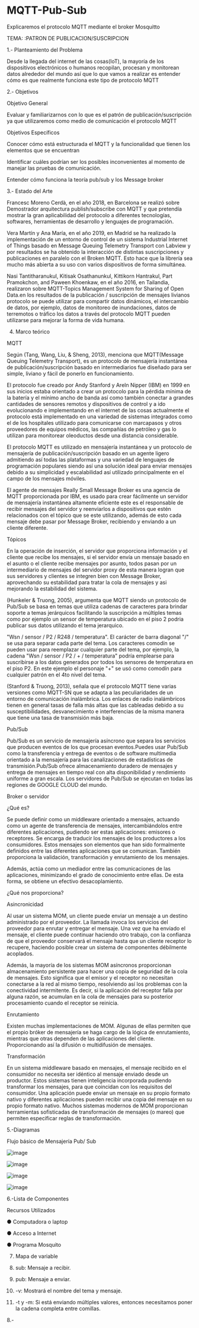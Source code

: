 # MQTT-Pub-Sub
Explicaremos el protocolo MQTT mediante el broker Mosquitto

TEMA: :PATRON DE PUBLICACION/SUSCRIPCION

1.- Planteamiento del Problema

Desde la llegada del internet de las cosas(IoT), la mayoría de los dispositivos electrónicos o
humanos recopilan, procesan y monitorean datos alrededor del mundo así que lo que vamos a
realizar es entender cómo es que realmente funciona este tipo de protocolo MQTT

2.- Objetivos

Objetivo General 

Evaluar y familiarizarnos con lo que es el patrón de publicación/suscripción ya que utilizaremos
como medio de comunicación el protocolo MQTT

Objetivos Específicos 

Conocer cómo está estructurada el MQTT y la funcionalidad que tienen los
elementos que se encuentran

Identificar cuáles podrían ser los posibles inconvenientes al momento de manejar
las pruebas de comunicación.

 Entender cómo funciona la teoría pub/sub y los Message broker
 
 3.- Estado del Arte 
 
 Francesc Moreno Cerdà, en el año 2018, en Barcelona se realizó sobre
Demostrador arquitectura publish/subscribe con MQTT y que pretendía mostrar
la gran aplicabilidad del protocolo a diferentes tecnologías, softwares,
herramientas de desarrollo y lenguajes de programación.

Vera Martín y Ana María, en el año 2019, en Madrid se ha realizado la
implementación de un entorno de control de un sistema Industrial Internet of
Things basado en Message Queuing Telemetry Transport con Labview y por
resultados se ha obtenido la interacción de distintas suscripciones y publicaciones
en paralelo con el Broken MQTT. Esto hace que la librería sea mucho más abierta
a su uso con varios dispositivos de forma simultánea.

Nasi Tantitharanukul, Kitisak Osathanunkul, Kittikorn Hantrakul, Part
Pramokchon, and Paween Khoenkaw, en el año 2016, en Tailandia, realizaron
sobre MQTT-Topics Management System for Sharing of Open Data.en los
resultados de la publicación / suscripción de mensajes livianos protocolo se puede
utilizar para compartir datos dinámicos, el intercambio de datos, por ejemplo,
datos de monitoreo de inundaciones, datos de terremotos o tráfico los datos a
través del protocolo MQTT pueden utilizarse para mejorar la forma de vida
humana.

4. Marco teórico

MQTT

Según  (Tang, Wang, Liu, & Sheng, 2013), menciona que MQTT(Message Queuing Telemetry Transport), es un protocolo de mensajería instantánea de publicación/suscripción basado en intermediarios fue diseñado para ser simple, liviano y fácil de ponerlo en funcionamiento.

El protocolo fue creado por Andy Stanford y Areln Nipper  (IBM) en 1999 en sus inicios estaba orientado a crear un protocolo para la pérdida mínima de la batería y el mínimo ancho de banda así como también conectar a grandes cantidades de sensores remotos y dispositivos de control y a ido evolucionando e implementando en el internet de las cosas actualmente el protocolo está implementado en una variedad de sistemas integrados como el de los hospitales utilizado para comunicarse con marcapasos y otros proveedores de equipos médicos, las compañías de petróleo y gas lo utilizan para monitorear oleoductos desde una distancia considerable.

El protocolo MQTT es utilizado en mensajería instantánea y un protocolo de mensajería de publicación/suscripción basado en un agente ligero admitiendo así todas las plataformas y una variedad de lenguajes de programación populares siendo así una solución ideal para enviar mensajes debido a su simplicidad y escalabilidad así utilizado principalmente en el campo de los mensajes móviles.

El agente de mensajes Really Small Message Broker es una agencia de MQTT proporcionada por IBM, es usado para crear fácilmente un servidor de mensajería instantánea altamente eficiente este es el responsable de recibir mensajes del servidor y reenviarlos a dispositivos que estén relacionados con el tópico que se este utilizando, además de esto cada mensaje debe pasar por Message Broker, recibiendo y enviando a un cliente diferente.

Tópicos

En la operación de inserción, el servidor que proporciona información y el cliente que recibe los mensajes, si el servidor envía un mensaje basado en el asunto o el cliente recibe mensajes por asunto, todos pasan por un intermediario de mensajes del servidor proxy de esta manera logran que sus servidores y clientes se integren bien con Message Broker, aprovechando su estabilidad para tratar la cola de mensajes y asi mejorando la estabilidad del sistema.

(Hunkeler & Truong, 2005), argumenta que MQTT siendo un protocolo de Pub/Sub se basa en temas que utiliza cadenas de caracteres para brindar soporte a temas jerárquicos facilitando la suscripción a múltiples temas como por ejemplo un sensor de temperatura ubicado en el piso 2 podria publicar sus datos utilizando el tema jerarquico.

"Wsn / sensor / P2 / R248 / temperatura". El carácter de barra diagonal "/" se usa para separar cada parte del tema. Los caracteres comodín se pueden usar para reemplazar cualquier parte del tema, por ejemplo, la cadena "Wsn / sensor / P2 / + / temperatura" podría emplearse para suscribirse a los datos generados por todos los sensores de temperatura en el piso P2. En este ejemplo el personaje "+" se usó como comodín para cualquier patrón en el 4to nivel del tema.

(Stanford & Truong, 2013), señala que el protocolo MQTT tiene varias versiones como MQTT-SN que se adapta a las peculiaridades de un entorno de comunicación inalámbrica. Los enlaces de radio inalámbricos tienen en general tasas de falla más altas que las cableadas debido a su susceptibilidades, desvanecimiento e interferencias de la misma manera que tiene una tasa de transmisión más baja.


Pub/Sub

Pub/Sub es un servicio de mensajería asíncrono que separa los servicios que producen eventos de los que procesan eventos.Puedes usar Pub/Sub como la transferencia y entrega de eventos o de software multimedia orientado a la mensajería para las canalizaciones de estadísticas de transmisión.Pub/Sub ofrece almacenamiento duradero de mensajes y entrega de mensajes en tiempo real con alta disponibilidad y rendimiento uniforme a gran escala. Los servidores de Pub/Sub se ejecutan en todas las regiones de GOOGLE CLOUD del mundo.
 
Broker o servidor

¿Qué es?

Se puede definir como un middleware orientado a mensajes, actuando como un agente de transferencia de mensajes, intercambiándolos entre diferentes aplicaciones, pudiendo ser estas aplicaciones: emisores o receptores. Se encarga de traducir los mensajes de los productores a los consumidores. Estos mensajes son elementos que han sido formalmente definidos entre las diferentes aplicaciones que se comunican. También proporciona la validación, transformación y enrutamiento de los mensajes.

Además, actúa como un mediador entre las comunicaciones de las aplicaciones, minimizando el grado de conocimiento entre ellas. De esta forma, se obtiene un efectivo desacoplamiento.

¿Qué nos proporciona?

Asincronicidad

Al usar un sistema MOM, un cliente puede enviar un mensaje a un destino administrado por el proveedor. La llamada invoca los servicios del proveedor para enrutar y entregar el mensaje. Una vez que ha enviado el mensaje, el cliente puede continuar haciendo otro trabajo, con la confianza de que el proveedor conservará el mensaje hasta que un cliente receptor lo recupere, haciendo posible crear un sistema de componentes débilmente acoplados.

Además, la mayoría de los sistemas MOM asíncronos proporcionan almacenamiento persistente para hacer una copia de seguridad de la cola de mensajes. Esto significa que el emisor y el receptor no necesitan conectarse a la red al mismo tiempo, resolviendo así los problemas con la conectividad intermitente. Es decir, si la aplicación del receptor falla por alguna razón, se acumulan en la cola de mensajes para su posterior procesamiento cuando el receptor se reinicia.


Enrutamiento

Existen muchas implementaciones de MOM. Algunas de ellas permiten que el propio bróker de mensajería se haga cargo de la lógica de enrutamiento, mientras que otras dependen de las aplicaciones del cliente. Proporcionando así la difusión o multidifusión de mensajes.

Transformación

En un sistema middleware basado en mensajes, el mensaje recibido en el consumidor no necesita ser idéntico al mensaje enviado desde un productor. Estos sistemas tienen inteligencia incorporada pudiendo transformar los mensajes, para que coincidan con los requisitos del consumidor. Una aplicación puede enviar un mensaje en su propio formato nativo y diferentes aplicaciones pueden recibir una copia del mensaje en su propio formato nativo. Muchos sistemas modernos de MOM proporcionan herramientas sofisticadas de transformación de mensajes (o mareo) que permiten especificar reglas de transformación.

5.-Diagramas 

Flujo básico de Mensajería Pub/ Sub

![image](https://user-images.githubusercontent.com/63418581/88245639-7e3a5b80-cc5d-11ea-9bda-def2368da1bb.png)

![image](https://user-images.githubusercontent.com/63418581/88245648-85616980-cc5d-11ea-863c-9361079ba8ce.png)

![image](https://user-images.githubusercontent.com/63418581/88245669-901bfe80-cc5d-11ea-9294-a668927ac9fb.png)

![image](https://user-images.githubusercontent.com/63418581/88245673-93af8580-cc5d-11ea-90df-4481f1170c5f.png)

6.-Lista de Componentes

Recursos Utilizados

●	Computadora o laptop

●	Acceso a Internet

●	Programa Mosquito


7. Mapa de variable

1.	sub: Mensaje a recibir.

2.	pub: Mensaje a enviar.

3.	-v: Mostrará el nombre del tema y mensaje.

4.	-t y -m: Si está enviando múltiples valores, entonces necesitamos poner la cadena completa entre comillas.

8.-
